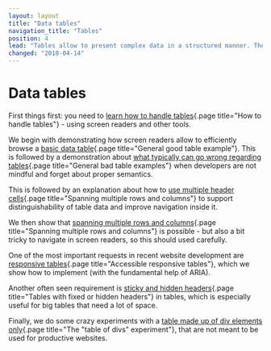 ```yaml
---
layout: layout
title: "Data tables"
navigation_title: "Tables"
position: 4
lead: "Tables allow to present complex data in a structured manner. They have a long history: from layout tables around the 2000's to today's need for responsive tables. Traditional tables are fully accessible, but you still should try to keep them as simple as possible. Even in more advanced use cases, they can be fully accessible - if you know how to do them right."
changed: "2018-04-14"
---
```


# Data tables

First things first: you need to [learn how to handle tables](/examples/tables/handling){.page title="How to handle tables"} - using screen readers and other tools.

We begin with demonstrating how screen readers allow to efficiently browse a [basic data table](/examples/tables/good-example){.page title="General good table example"}. This is followed by a demonstration about [what typically can go wrong regarding tables](/examples/tables/bad-examples){.page title="General bad table examples"} when developers are not mindful and forget about proper semantics.

This is followed by an explanation about how to [use multiple header cells](/examples/tables/spanning-rows-cols){.page title="Spanning multiple rows and columns"} to support distinguishability of table data and improve navigation inside it.

We then show that [spanning multiple rows and columns](/examples/tables/spanning-rows-cols){.page title="Spanning multiple rows and columns"} is possible - but also a bit tricky to navigate in screen readers, so this should used carefully.

One of the most important requests in recent website development are [responsive tables](/examples/tables/responsive){.page title="Accessible responsive tables"}, which we show how to implement (with the fundamental help of ARIA).

Another often seen requirement is [sticky and hidden headers](/examples/tables/sticky-headers){.page title="Tables with fixed or hidden headers"} in tables, which is especially useful for big tables that need a lot of space.

Finally, we do some crazy experiments with a [table made up of div elements only](/examples/tables/table-of-divs-experiment){.page title="The "table of divs" experiment"}, that are not meant to be used for productive websites.